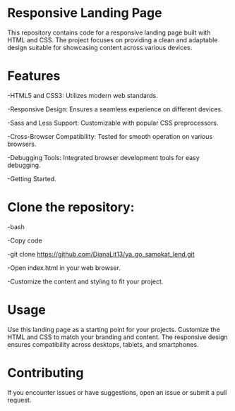 # Responsive Landing Page

This repository contains code for a responsive landing page built with HTML and CSS. The project focuses on providing a clean and adaptable design suitable for showcasing content across various devices.

# Features

-HTML5 and CSS3: Utilizes modern web standards.

-Responsive Design: Ensures a seamless experience on different devices.

-Sass and Less Support: Customizable with popular CSS preprocessors.

-Cross-Browser Compatibility: Tested for smooth operation on various browsers.

-Debugging Tools: Integrated browser development tools for easy debugging.

-Getting Started.

# Clone the repository:

-bash

-Copy code

-git clone https://github.com/DianaLit13/ya_go_samokat_lend.git

-Open index.html in your web browser.

-Customize the content and styling to fit your project.

# Usage

Use this landing page as a starting point for your projects. Customize the HTML and CSS to match your branding and content. The responsive design ensures compatibility across desktops, tablets, and smartphones.

# Contributing

If you encounter issues or have suggestions, open an issue or submit a pull request.
